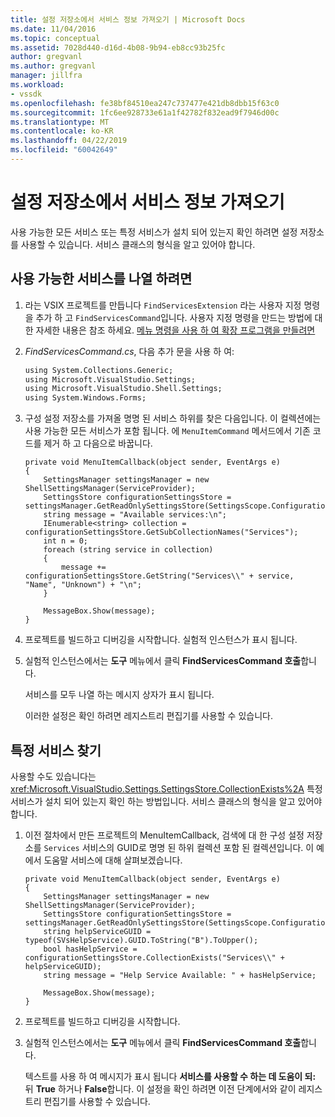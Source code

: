 ```yaml
---
title: 설정 저장소에서 서비스 정보 가져오기 | Microsoft Docs
ms.date: 11/04/2016
ms.topic: conceptual
ms.assetid: 7028d440-d16d-4b08-9b94-eb8cc93b25fc
author: gregvanl
ms.author: gregvanl
manager: jillfra
ms.workload:
- vssdk
ms.openlocfilehash: fe38bf84510ea247c737477e421db8dbb15f63c0
ms.sourcegitcommit: 1fc6ee928733e61a1f42782f832ead9f7946d00c
ms.translationtype: MT
ms.contentlocale: ko-KR
ms.lasthandoff: 04/22/2019
ms.locfileid: "60042649"
---
```

# <a name="get-service-information-from-the-settings-store"></a>설정 저장소에서 서비스 정보 가져오기
사용 가능한 모든 서비스 또는 특정 서비스가 설치 되어 있는지 확인 하려면 설정 저장소를 사용할 수 있습니다. 서비스 클래스의 형식을 알고 있어야 합니다.

## <a name="to-list-the-available-services"></a>사용 가능한 서비스를 나열 하려면

1. 라는 VSIX 프로젝트를 만듭니다 `FindServicesExtension` 라는 사용자 지정 명령을 추가 하 고 `FindServicesCommand`입니다. 사용자 지정 명령을 만드는 방법에 대 한 자세한 내용은 참조 하세요. [메뉴 명령을 사용 하 여 확장 프로그램을 만들려면](../extensibility/creating-an-extension-with-a-menu-command.md)

2. *FindServicesCommand.cs*, 다음 추가 문을 사용 하 여:

    ```vb
    using System.Collections.Generic;
    using Microsoft.VisualStudio.Settings;
    using Microsoft.VisualStudio.Shell.Settings;
    using System.Windows.Forms;
    ```

3. 구성 설정 저장소를 가져올 명명 된 서비스 하위를 찾은 다음입니다. 이 컬렉션에는 사용 가능한 모든 서비스가 포함 됩니다. 에 `MenuItemCommand` 메서드에서 기존 코드를 제거 하 고 다음으로 바꿉니다.

    ```
    private void MenuItemCallback(object sender, EventArgs e)
    {
        SettingsManager settingsManager = new ShellSettingsManager(ServiceProvider);
        SettingsStore configurationSettingsStore = settingsManager.GetReadOnlySettingsStore(SettingsScope.Configuration);
        string message = "Available services:\n";
        IEnumerable<string> collection = configurationSettingsStore.GetSubCollectionNames("Services");
        int n = 0;
        foreach (string service in collection)
        {
            message += configurationSettingsStore.GetString("Services\\" + service, "Name", "Unknown") + "\n";
        }

        MessageBox.Show(message);
    }
    ```

4. 프로젝트를 빌드하고 디버깅을 시작합니다. 실험적 인스턴스가 표시 됩니다.

5. 실험적 인스턴스에서는 **도구** 메뉴에서 클릭 **FindServicesCommand 호출**합니다.

     서비스를 모두 나열 하는 메시지 상자가 표시 됩니다.

     이러한 설정은 확인 하려면 레지스트리 편집기를 사용할 수 있습니다.

## <a name="find-a-specific-service"></a>특정 서비스 찾기
 사용할 수도 있습니다는 <xref:Microsoft.VisualStudio.Settings.SettingsStore.CollectionExists%2A> 특정 서비스가 설치 되어 있는지 확인 하는 방법입니다. 서비스 클래스의 형식을 알고 있어야 합니다.

1. 이전 절차에서 만든 프로젝트의 MenuItemCallback, 검색에 대 한 구성 설정 저장소를 `Services` 서비스의 GUID로 명명 된 하위 컬렉션 포함 된 컬렉션입니다. 이 예에서 도움말 서비스에 대해 살펴보겠습니다.

    ```
    private void MenuItemCallback(object sender, EventArgs e)
    {
        SettingsManager settingsManager = new ShellSettingsManager(ServiceProvider);
        SettingsStore configurationSettingsStore = settingsManager.GetReadOnlySettingsStore(SettingsScope.Configuration);
        string helpServiceGUID = typeof(SVsHelpService).GUID.ToString("B").ToUpper();
        bool hasHelpService = configurationSettingsStore.CollectionExists("Services\\" + helpServiceGUID);
        string message = "Help Service Available: " + hasHelpService;

        MessageBox.Show(message);
    }
    ```

2. 프로젝트를 빌드하고 디버깅을 시작합니다.

3. 실험적 인스턴스에서는 **도구** 메뉴에서 클릭 **FindServicesCommand 호출**합니다.

     텍스트를 사용 하 여 메시지가 표시 됩니다 **서비스를 사용할 수 하는 데 도움이 되:** 뒤 **True** 하거나 **False**합니다. 이 설정을 확인 하려면 이전 단계에서와 같이 레지스트리 편집기를 사용할 수 있습니다.